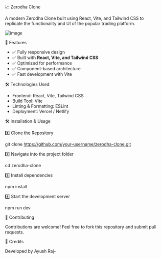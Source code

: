 📈 Zerodha Clone

A modern Zerodha Clone built using React, Vite, and Tailwind CSS to replicate the functionality and UI of the popular trading platform.

![image](https://github.com/user-attachments/assets/b36c7619-fd97-4f13-9ffd-628c8a6c34ec)

🚀 Features
- ✅ Fully responsive design  
- ✅ Built with **React, Vite, and Tailwind CSS**  
- ✅ Optimized for performance  
- ✅ Component-based architecture  
- ✅ Fast development with Vite  

🛠️ Technologies Used
- Frontend: React, Vite, Tailwind CSS  
- Build Tool: Vite  
- Linting & Formatting: ESLint  
- Deployment: Vercel / Netlify  

🛠️ Installation & Usage

1️⃣ Clone the Repository

git clone https://github.com/your-username/zerodha-clone.git

2️⃣ Navigate into the project folder

cd zerodha-clone

3️⃣ Install dependencies

npm install

4️⃣ Start the development server

npm run dev

📝 Contributing

Contributions are welcome! Feel free to fork this repository and submit pull requests.

📜 Credits

Developed by Ayush Raj-
